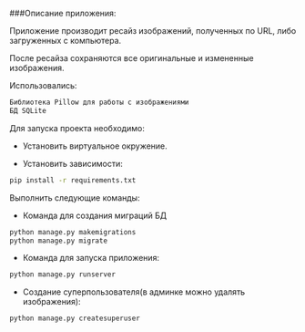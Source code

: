 ###Описание приложения:

Приложение производит ресайз изображений, полученных по URL, либо загруженных с компьютера.

После ресайза сохраняются все оригинальные и измененные изображения.

Использовались:
```bash
Библиотека Pillow для работы с изображениями
БД SQLite
```

Для запуска проекта необходимо:

* Установить виртуальное окружение.

* Установить зависимости:
```bash
pip install -r requirements.txt
```

Выполнить следующие команды:

* Команда для создания миграций БД
```bash
python manage.py makemigrations
python manage.py migrate
```

* Команда для запуска приложения:
```bash
python manage.py runserver
```

* Создание суперпользователя(в админке можно удалять изображения):
```bash
python manage.py createsuperuser

```